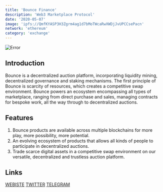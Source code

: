 ```yaml
---
title: 'Bounce Finance'
description: 'Web3 Marketplace Protocol'
date: '2020-05-07'
image: 'ipfs://QmfKYASP3H3Zgrm4ag1d7bMoTWcaRwXWDjJvUPCCsePacn'
network: 'ethereum'
category: 'exchange'
---
```


![Error](ipfs://QmPqhDR6oi1dX72eEMLwY46pnnpi2mRk3YARWtw3TFqxCr)

## Introduction
Bounce is a decentralized auction platform, incorporating liquidity mining, decentralized governance and staking mechanisms. The first principle of Bounce is scarcity of resources, which creates a competitive swap environment. Bounce powers an ecosystem encompassing all types of marketplace, ranging from direct purchase and sales, managing contracts for bespoke work, all the way through to decentralized auctions.



## Features
1. Bounce products are available across multiple blockchains for more play, more possibility, more potential.
2. An evolving ecosystem of products that allows all kinds of people to participate in decentralized auctions.
3. Trade scarce digital assets in a competitive swap environment on our versatile, decentralized and trustless auction platform.

## Links

[WEBISTE](https://bounce.finance/)
[TWITTER](https://twitter.com/bounce_finance?s=21)
[TELEGRAM](https://t.me/bounce_finance)